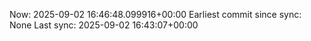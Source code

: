 Now: 2025-09-02 16:46:48.099916+00:00 Earliest commit since sync: None Last sync: 2025-09-02 16:43:07+00:00
